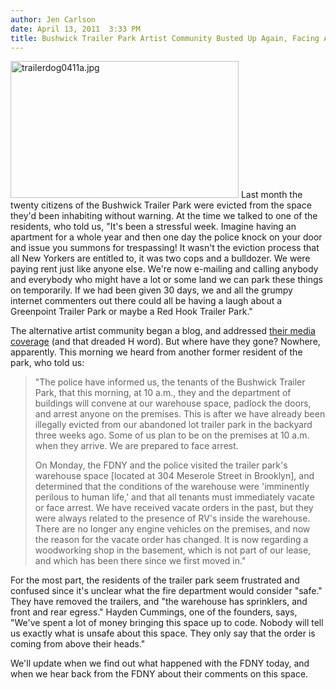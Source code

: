 ```yaml
---
author: Jen Carlson
date: April 13, 2011  3:33 PM
title: Bushwick Trailer Park Artist Community Busted Up Again, Facing Arrest?
---
```


<p><span class="mt-enclosure mt-enclosure-image" style="display: inline;"> <img alt="trailerdog0411a.jpg" src="https://web.archive.org/web/20110414183833im_/http://gothamist.com/attachments/arts_jen/trailerdog0411a.jpg" width="365" height="219" class="image-right"> </span>Last month the twenty citizens of the Bushwick Trailer Park were evicted from the space they&apos;d been inhabiting without warning. At the time we talked to one of the residents, who told us, &quot;It&apos;s been a stressful week. Imagine having an apartment for a whole year and then one day the police knock on your door and issue you summons for trespassing! It wasn&apos;t the eviction process that all New Yorkers are entitled to, it was two cops and a bulldozer. We were paying rent just like anyone else. We&apos;re now e-mailing and calling anybody and everybody who might have a lot or some land we can park these things on temporarily. If we had been given 30 days, we and all the grumpy internet commenters out there could all be having a laugh about a Greenpoint Trailer Park or maybe a Red Hook Trailer Park.&quot; </p>

<p>The alternative artist community began a blog, and addressed <a href="https://web.archive.org/web/20110414183833/http://www.palacebeast.com/trailerpark/?p=78">their media coverage</a> (and that dreaded H word). But where have they gone? Nowhere, apparently. This morning we heard from another former resident of the park, who told us:</p>

<blockquote>&quot;The police have informed us, the tenants of the Bushwick Trailer Park, that this morning, at 10 a.m., they and the department of buildings will convene at our warehouse space, padlock the doors, and arrest anyone on the premises. This is after we have already been illegally evicted from our abandoned lot trailer park in the backyard three weeks ago. Some of us plan to be on the premises at 10 a.m. when they arrive. We are prepared to face arrest.

<p>On Monday, the FDNY and the police visited the trailer park&apos;s warehouse space [located at 304 Meserole Street in Brooklyn], and determined that the conditions of the warehouse were &apos;imminently perilous to human life,&apos; and that all tenants must immediately vacate or face arrest. We have received vacate orders in the past, but they were always related to the presence of RV&apos;s inside the warehouse. There are no longer any engine vehicles on the premises, and now the reason for the vacate order has changed. It is now regarding a woodworking shop in the basement, which is not part of our lease, and which has been there since we first moved in.&quot;</p></blockquote><p></p>

<p>For the most part, the residents of the trailer park seem frustrated and confused since it&apos;s unclear what the fire department would consider &quot;safe.&quot; They have removed the trailers, and &quot;the warehouse has sprinklers, and front and rear egress.&quot; Hayden Cummings, one of the founders, says, &quot;We&apos;ve spent a lot of money bringing this space up to code. Nobody will tell us exactly what is unsafe about this space. They only say that the order is coming from above their heads.&quot;</p>

<p>We&apos;ll update when we find out what happened with the FDNY today, and when we hear back from the FDNY about their comments on this space.</p>